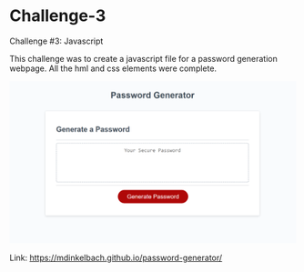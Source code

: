 # Challenge-3
Challenge #3: Javascript

This challenge was to create a javascript file for a password generation webpage. All the hml and css elements were complete.

![Webpage Screenshot](./site-screenshot.png)

Link: https://mdinkelbach.github.io/password-generator/
